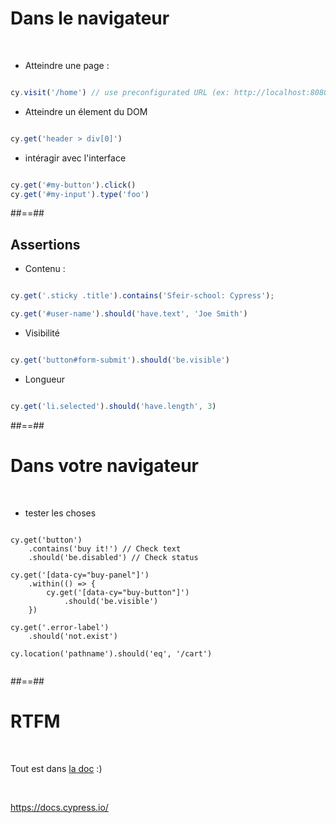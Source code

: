 
# Dans le navigateur 
<br/>

* Atteindre une page : 

```js

cy.visit('/home') // use preconfigurated URL (ex: http://localhost:8080) 


```

* Atteindre un élement du DOM 

```js

cy.get('header > div[0]')


```

* intéragir avec l'interface

```js

cy.get('#my-button').click()
cy.get('#my-input').type('foo')


```

##==##

## Assertions

* Contenu :

```js

cy.get('.sticky .title').contains('Sfeir-school: Cypress');

cy.get('#user-name').should('have.text', 'Joe Smith')

```

* Visibilité

```js

cy.get('button#form-submit').should('be.visible')


```

* Longueur

```js

cy.get('li.selected').should('have.length', 3)


```

##==##

# Dans votre navigateur
<br/>

* tester les choses

<pre><code class="hljs" data-line-numbers="2-4|6-10|12-14|15">
cy.get('button')
    .contains('buy it!') // Check text
    .should('be.disabled') // Check status

cy.get('[data-cy="buy-panel"]')
    .within(() => {
        cy.get('[data-cy="buy-button"]')
            .should('be.visible')
    })

cy.get('.error-label')
    .should('not.exist')

cy.location('pathname').should('eq', '/cart')

</code></pre>

##==##

# RTFM
<br/>

Tout est dans [la doc](https://docs.cypress.io/) :)

<br/>

https://docs.cypress.io/
